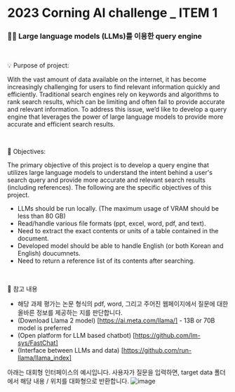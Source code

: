 # 2023 Corning AI challenge _ ITEM 1

### 🏴‍☠️ Large language models (LLMs)를 이용한 query engine

<br/>

💡 Purpose of project:

With the vast amount of data available on the internet, it has become increasingly challenging for users to find relevant information quickly and efficiently. Traditional search engines rely on keywords and algorithms to rank search results, which can be limiting and often fail to provide accurate and relevant information. To address this issue, we’d like to develop a query engine that leverages the power of large language models to provide more accurate and efficient search results.

<br/>

🔑 Objectives:

The primary objective of this project is to develop a query engine that utilizes large language models to understand the intent behind a user's search query and provide more accurate and relevant search results (including references). The following are the specific objectives of this project.

   * LLMs should be run locally. (The maximum usage of VRAM should be less than 80 GB) 
   * Read/handle various file formats (ppt, excel, word, pdf, and text).
   * Need to extract the exact contents or units of a table contained in the document.
   * Developed model should be able to handle English (or both Korean and English) doucumnets.
   * Need to return a reference list of its contents after searching.

<br/>

📖 참고 내용 

   * 해당 과제 평가는 논문 형식의 pdf, word, 그리고 주어진 웹페이지에서 질문에 대한 올바른 정보를 제공하는 지를 판단합니다. 
   * (Download Llama 2 model) [https://ai.meta.com/llama/] - 13B or 70B  model is preferred 
   * (Open platform for LLM based chatbot) [https://github.com/lm-sys/FastChat]
   * (Interface between LLMs and data) [https://github.com/run-llama/llama_index]


아래는 대회형 인터페이스의 예시입니다. 사용자가 질문을 입력하면, target data 폴더에서 해당 내용 / 위치를 대화형으로 반환합니다. 
![image](https://github.com/CORNING-AI-CHALLENGE/item1/assets/146830948/8f1da305-38a7-45ec-9dd4-a3f7b560e43e)

